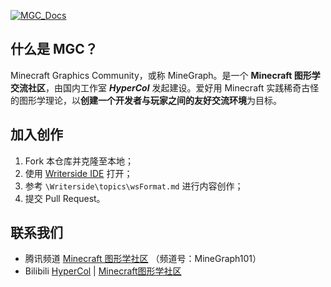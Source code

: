 [![MGC_Docs](https://socialify.git.ci/MineGraphCN/MGC_Docs/image?description=1&descriptionEditable=MGC%20Docs%20%E6%98%AF%E4%B8%80%E7%BE%A4%20Minecraft%20%E5%85%89%E5%BD%B1%E3%80%81%E7%BA%B9%E7%90%86%E7%88%B1%E5%A5%BD%E8%80%85%E5%85%B1%E5%90%8C%E7%BC%96%E5%86%99%E7%9A%84%E6%96%87%E6%A1%A3%EF%BC%8C%E8%87%B4%E5%8A%9B%E4%BA%8E%E7%A7%91%E6%99%AE%E5%9B%BE%E5%BD%A2%E7%9F%A5%E8%AF%86%E3%80%81%E7%BA%A0%E6%AD%A3%E8%AF%AF%E5%8C%BA%EF%BC%8C%E4%BB%A5%E5%8F%8A%E5%B8%AE%E5%8A%A9%E8%90%8C%E6%96%B0%E8%A7%A3%E5%86%B3%E6%B8%B8%E6%88%8F%E5%86%85%E7%9A%84%E8%AE%B8%E5%A4%9A%E9%97%AE%E9%A2%98%E3%80%82&font=Inter&forks=1&issues=1&logo=https%3A%2F%2Fraw.githubusercontent.com%2FMineGraphCN%2FMGC_Docs%2Fdev%2FWriterside%2Fimages%2FMGC-logo.png&name=1&owner=1&pattern=Circuit%20Board&pulls=1&stargazers=1&theme=Auto)](https://docs.minegraph.cn/home.html)

## 什么是 MGC？

Minecraft Graphics Community，或称 MineGraph。是一个 **Minecraft 图形学交流社区**，由国内工作室 **_HyperCol_** 发起建设。爱好用 Minecraft 实践稀奇古怪的图形学理论，以**创建一个开发者与玩家之间的友好交流环境**为目标。

## 加入创作

1. Fork 本仓库并克隆至本地；
2. 使用 [Writerside IDE](https://www.jetbrains.com/zh-cn/writerside/download/) 打开；
3. 参考 `\Writerside\topics\wsFormat.md` 进行内容创作；
4. 提交 Pull Request。

## 联系我们

- 腾讯频道 [Minecraft 图形学社区](https://pd.qq.com/s/lem9db) （频道号：MineGraph101）
- Bilibili [HyperCol](https://space.bilibili.com/480528388) | [Minecraft图形学社区](https://space.bilibili.com/1499821905)
